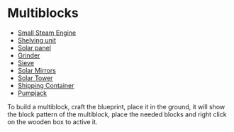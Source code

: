 # Multiblocks

- [Small Steam Engine](6.1-small-steam-engine.md)
- [Shelving unit](6.2-shelving-unit.md)
- [Solar panel](6.3-solar-panel.md)
- [Grinder](2.3-grinder.md)
- [Sieve](2.4-sieve.md)
- [Solar Mirrors](6.4-solar-mirror.md)
- [Solar Tower](6.5-solar-tower.md)
- [Shipping Container](2.6-shipping-container.md)
- [Pumpjack](6.6-pumpjack.md)

To build a multiblock, craft the blueprint, place it in the ground, it will show the block pattern of the multiblock, 
place the needed blocks and right click on the wooden box to active it.